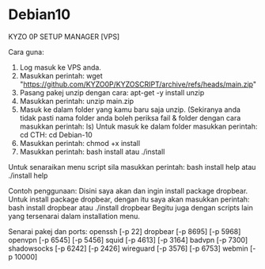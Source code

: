 # Debian10
KYZO 0P SETUP MANAGER [VPS]

Cara guna:
1. Log masuk ke VPS anda.
2. Masukkan perintah: wget "https://github.com/KYZO0P/KYZOSCRIPT/archive/refs/heads/main.zip"
3. Pasang pakej unzip dengan cara: apt-get -y install unzip
4. Masukkan perintah: unzip main.zip
5. Masuk ke dalam folder yang kamu baru saja unzip. (Sekiranya anda tidak pasti nama folder anda boleh periksa fail & folder dengan cara masukkan perintah: ls) Untuk masuk ke dalam folder masukkan perintah: cd <folder> CTH: cd Debian-10
6. Masukkan perintah: chmod +x install
7. Masukkan perintah: bash install atau ./install

Untuk senaraikan menu script sila masukkan perintah: bash install help atau ./install help

Contoh penggunaan:
  Disini saya akan dan ingin install package dropbear. Untuk install package dropbear, dengan itu saya akan masukkan perintah: bash install dropbear atau ./install dropbear
  Begitu juga dengan scripts lain yang tersenarai dalam installation menu. 


Senarai pakej dan ports:
  openssh [-p 22]
  dropbear [-p 8695] [-p 5968]
  openvpn [-p 6545] [-p 5456]
  squid [-p 4613] [-p 3164]
  badvpn [-p 7300]
  shadowsocks [-p 6242] [-p 2426]
  wireguard [-p 3576] [-p 6753]
  webmin [-p 10000]
